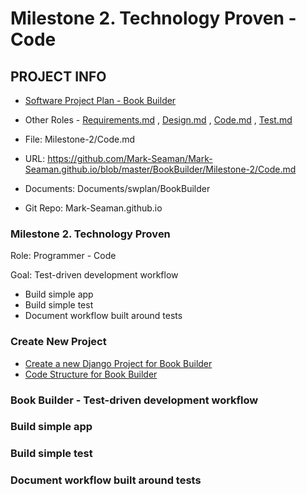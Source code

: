 # Milestone 2. Technology Proven - Code


## PROJECT INFO

* [Software Project Plan - Book Builder](../Index.md)

* Other Roles - [Requirements.md](Requirements.md)
, [Design.md](Design.md)
, [Code.md](Code.md)
, [Test.md](Test.md)
* File: Milestone-2/Code.md
* URL: https://github.com/Mark-Seaman/Mark-Seaman.github.io/blob/master/BookBuilder/Milestone-2/Code.md
* Documents: Documents/swplan/BookBuilder
* Git Repo: Mark-Seaman.github.io


### Milestone 2. Technology Proven

Role: Programmer - Code

Goal: Test-driven development workflow

* Build simple app
* Build simple test
* Document workflow built around tests


### Create New Project
* [Create a new Django Project for Book Builder](../docs/NewProject.md)
* [Code Structure for Book Builder](CodeStructure.md)


### Book Builder - Test-driven development workflow



### Build simple app


### Build simple test


### Document workflow built around tests
